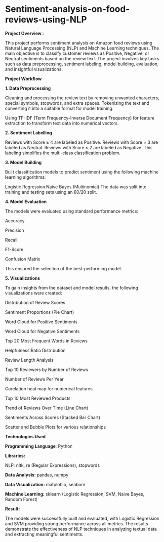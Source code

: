 # Sentiment-analysis-on-food-reviews-using-NLP

**Project Overview :**

This project performs sentiment analysis on Amazon food reviews using Natural Language Processing (NLP) and Machine Learning techniques. The main objective is to classify customer reviews as Positive, Negative, or Neutral sentiments based on the review text. The project involves key tasks such as data preprocessing, sentiment labeling, model building, evaluation, and insightful visualizations.

**Project Workflow**

**1. Data Preprocessing**
   
Cleaning and processing the review text by removing unwanted characters, special symbols, stopwords, and extra spaces.
Tokenizing the text and converting it into a suitable format for model training.

Using TF-IDF (Term Frequency-Inverse Document Frequency) for feature extraction to transform text data into numerical vectors. 
                                                    
**2. Sentiment Labelling**

Reviews with Score ≥ 4 are labeled as Positive.
Reviews with Score = 3 are labeled as Neutral.
Reviews with Score ≤ 2 are labeled as Negative.
This labeling simplifies the multi-class classification problem.

**3. Model Building**

Built classification models to predict sentiment using the following machine learning algorithms:

Logistic Regression
Naive Bayes (Multinomial)
The data was split into training and testing sets using an 80/20 split.

**4. Model Evaluation**

The models were evaluated using standard performance metrics:

Accuracy

Precision

Recall

F1-Score

Confusion Matrix

This ensured the selection of the best-performing model.

**5. Visualizations**

To gain insights from the dataset and model results, the following visualizations were created:

Distribution of Review Scores

Sentiment Proportions (Pie Chart)

Word Cloud for Positive Sentiments

Word Cloud for Negative Sentiments

Top 20 Most Frequent Words in Reviews

Helpfulness Ratio Distribution

Review Length Analysis

Top 10 Reviewers by Number of Reviews

Number of Reviews Per Year

Corelation heat map for numerical features

Top 10 Most Reviewed Products

Trend of Reviews Over Time (Line Chart)

Sentiments Across Scores (Stacked Bar Chart)

Scatter and Bubble Plots for various relationships

**Technologies Used**

**Programming Language**: Python

**Libraries:**

NLP: nltk, re (Regular Expressions), stopwords

**Data Analysis:** pandas, numpy

**Data Visualization:** matplotlib, seaborn

**Machine Learning:** sklearn (Logistic Regression, SVM, Naive Bayes, Random Forest)

**Result:**

The models were successfully built and evaluated, with Logistic Regression and SVM providing strong performance across all metrics. The results demonstrate the effectiveness of NLP techniques in analyzing textual data and extracting meaningful sentiments.
